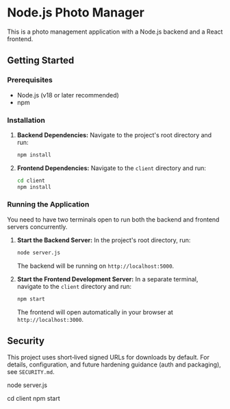 # Node.js Photo Manager

This is a photo management application with a Node.js backend and a React frontend.

## Getting Started

### Prerequisites

- Node.js (v18 or later recommended)
- npm

### Installation

1.  **Backend Dependencies:**
    Navigate to the project's root directory and run:
    ```bash
    npm install
    ```

2.  **Frontend Dependencies:**
    Navigate to the `client` directory and run:
    ```bash
    cd client
    npm install
    ```

### Running the Application

You need to have two terminals open to run both the backend and frontend servers concurrently.

1.  **Start the Backend Server:**
    In the project's root directory, run:
    ```bash
    node server.js
    ```
    The backend will be running on `http://localhost:5000`.

2.  **Start the Frontend Development Server:**
    In a separate terminal, navigate to the `client` directory and run:
    ```bash
    npm start
    ```
    The frontend will open automatically in your browser at `http://localhost:3000`.


## Security

This project uses short‑lived signed URLs for downloads by default. For details, configuration, and future hardening guidance (auth and packaging), see `SECURITY.md`.




node server.js

cd client
npm start
